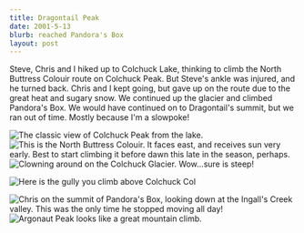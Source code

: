 ```yaml
---
title: Dragontail Peak
date: 2001-5-13
blurb: reached Pandora's Box
layout: post
---
```


Steve, Chris and I hiked up to Colchuck Lake, thinking to climb the North
Buttress Colouir route on Colchuck Peak. But Steve's ankle was injured, and he
turned back. Chris and I kept going, but gave up on the route due to the great
heat and sugary snow. We continued up the glacier and climbed Pandora's Box. We
would have continued on to Dragontail's summit, but we ran out of time. Mostly
because I'm a slowpoke!




![The classic view of Colchuck Peak from the lake.](images/articles/trips/2001/colmain.jpg)
![This is the North Buttress Colouir. It faces east, and receives sun very early. Best to start climbing it before dawn this late in the season, perhaps.](images/articles/trips/2001/nbcroute.jpg)
![Clowning around on the Colchuck Glacier. Wow...sure is steep!](images/articles/trips/2001/glaclown.jpg)


![Here is the gully you climb above Colchuck Col](images/articles/trips/2001/nicegull.jpg)


![Chris on the summit of Pandora's Box, looking down at the Ingall's Creek valley. This was the only time he stopped moving all day!](images/articles/trips/2001/chriskps.jpg)
![Argonaut Peak looks like a great mountain climb.](images/articles/trips/2001/argonaut.jpg)

